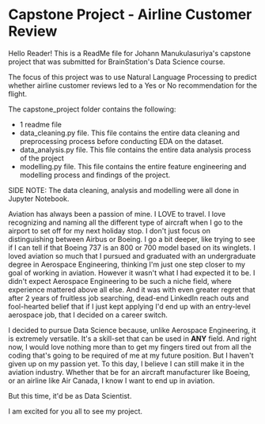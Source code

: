 # Capstone Project - Airline Customer Review

Hello Reader! This is a ReadMe file for Johann Manukulasuriya's capstone project that was submitted for BrainStation's Data Science course. 

The focus of this project was to use Natural Language Processing to predict whether airline customer reviews led to a Yes or No recommendation for the flight. 

The capstone_project folder contains the following:

- 1 readme file 
- data_cleaning.py file. This file contains the entire data cleaning and preprocessing process before conducting EDA on the dataset.
- data_analysis.py file. This file contains the entire data analysis process of the project
- modelling.py file. This file contains the entire feature engineering and modelling process and findings of the project. 

SIDE NOTE: The data cleaning, analysis and modelling were all done in Jupyter Notebook. 


Aviation has always been a passion of mine. I LOVE to travel. I love recognizing and naming all the different type of aircraft when I go to the airport to set off for my next holiday stop. I don't just focus on distinguishing between Airbus or Boeing. I go a bit deeper, like trying to see if I can tell if that Boeing 737 is an 800 or 700 model based on its winglets. I loved aviation so much that I pursued and graduated with an undergraduate degree in Aerospace Engineering, thinking I'm just one step closer to my goal of working in aviation. However it wasn't what I had expected it to be. I didn't expect Aerospace Engineering to be such a niche field, where experience mattered above all else. And it was with even greater regret that after 2 years of fruitless job searching, dead-end LinkedIn reach outs and fool-hearted belief that if I just kept applying I'd end up with an entry-level aerospace job, that I decided on a career switch. 

I decided to pursue Data Science because, unlike Aerospace Engineering, it is extremely versatile. It's a skill-set that can be used in **ANY** field. And right now, I would love nothing more than to get my fingers tired out from all the coding that's going to be required of me at my future position. But I haven't given up on my passion yet. To this day, I believe I can still make it in the aviation industry. Whether that be for an aircraft manufacturer like Boeing, or an airline like Air Canada, I know I want to end up in aviation.

But this time, it'd be as Data Scientist. 

I am excited for you all to see my project.